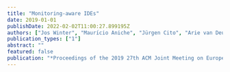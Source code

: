 ```yaml
---
title: "Monitoring-aware IDEs"
date: 2019-01-01
publishDate: 2022-02-02T11:00:27.899195Z
authors: ["Jos Winter", "Maurı́cio Aniche", "Jürgen Cito", "Arie van Deursen"]
publication_types: ["1"]
abstract: ""
featured: false
publication: "*Proceedings of the 2019 27th ACM Joint Meeting on European Software Engineering Conference and Symposium on the Foundations of Software Engineering*"
---
```


